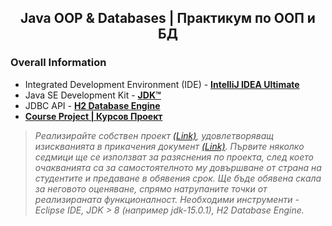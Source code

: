 <h2 align="center">Java OOP & Databases | Практикум по ООП и БД</h2>

### Overall Information
* Integrated Development Environment (IDE) - [**IntelliJ IDEA Ultimate**](https://www.jetbrains.com/idea/)
* Java SE Development Kit - [**JDK™**](https://www.oracle.com/java/technologies/downloads/#jdk17-windows)
* JDBC API - [**H2 Database Engine**](https://www.h2database.com/html/main.html)
* [**Course Project | Курсов Проект**](https://github.com/rythm-net/Cars-Project)


> _Реализирайте собствен проект [(Link)](https://github.com/rythm-net/Cars-Project), удовлетворяващ изискванията в прикачения документ [(Link)](https://github.com/rythm-net/Cars-Project/blob/main/Course%20Project/Condition%20For%20Course%20Project.pdf). Първите няколко седмици ще се използват за разяснения по проекта, след което очакванията са за самостоятелното му довършване от страна на студентите и предаване в обявения срок. Ще бъде обявена скала за неговото оценяване, спрямо натрупаните точки от реализираната функционалност. Необходими инструменти - Eclipse IDE, JDK > 8 (например jdk-15.0.1), H2 Database Engine._
